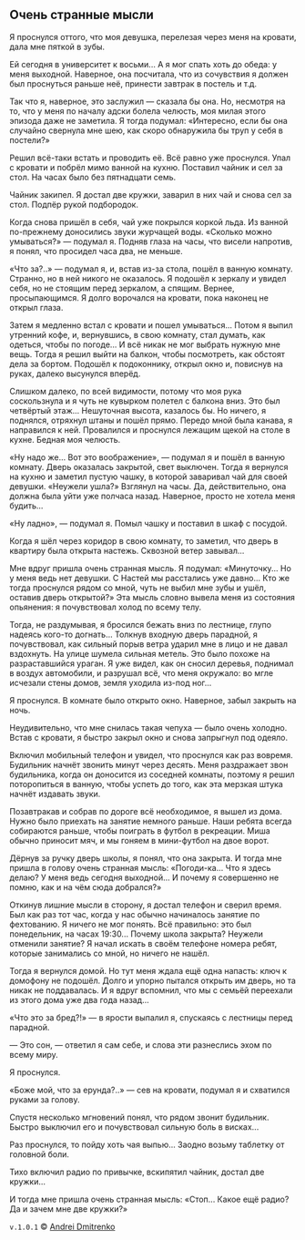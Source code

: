 ## Очень странные мысли

Я проснулся оттого, что моя девушка, перелезая через меня на кровати, дала мне пяткой в зубы.

Ей сегодня в университет к восьми... А я мог спать хоть до обеда: у меня выходной. Наверное, она посчитала, что из сочувствия я должен был проснуться раньше неё, принести завтрак в постель и т.д.

Так что я, наверное, это заслужил &mdash; сказала бы она. Но, несмотря на то, что у меня по началу адски болела челюсть, моя милая этого эпизода даже не заметила. Я тогда подумал: &laquo;Интересно, если бы она случайно свернула мне шею, как скоро обнаружила бы труп у себя в постели?&raquo;

Решил всё-таки встать и проводить её. Всё равно уже проснулся. Упал с кровати и побрёл мимо ванной на кухню. Поставил чайник и сел за стол. На часах было без пятнадцати семь.

Чайник закипел. Я достал две кружки, заварил в них чай и снова сел за стол. Подпёр рукой подбородок.

Когда снова пришёл в себя, чай уже покрылся коркой льда. Из ванной по-прежнему доносились звуки журчащей воды. &laquo;Сколько можно умываться?&raquo; &mdash; подумал я. Подняв глаза на часы, что висели напротив, я понял, что просидел часа два, не меньше.

&laquo;Что за?..&raquo; &mdash; подумал я, и, встав из-за стола, пошёл в ванную комнату. Странно, но в ней никого не оказалось. Я подошёл к зеркалу и увидел себя, но не стоящим перед зеркалом, а спящим. Вернее, просыпающимся. Я долго ворочался на кровати, пока наконец не открыл глаза.

Затем я медленно встал с кровати и пошел умываться... Потом я выпил утренний кофе, и, вернувшись, в свою комнату, стал думать, как одеться, чтобы по погоде... И всё никак не мог выбрать нужную мне вещь. Тогда я решил выйти на балкон, чтобы посмотреть, как обстоят дела за бортом. Подошёл к подоконнику, открыл окно и, повиснув на руках, далеко высунулся вперёд.

Слишком далеко, по всей видимости, потому что моя рука соскользнула и я чуть не кувырком полетел с балкона вниз. Это был четвёртый этаж... Нешуточная высота, казалось бы. Но ничего, я поднялся, отряхнул штаны и пошёл прямо. Передо мной была канава, я направился к ней. Провалился и проснулся лежащим щекой на столе в кухне. Бедная моя челюсть.

&laquo;Ну надо же... Вот это воображение&raquo;, &mdash; подумал я и пошёл в ванную комнату. Дверь оказалась закрытой, свет выключен. Тогда я вернулся на кухню и заметил пустую чашку, в которой заваривал чай для своей девушки. &laquo;Неужели ушла?&raquo; Взглянул на часы. Да, действительно, она должна была уйти уже полчаса назад. Наверное, просто не хотела меня будить...

&laquo;Ну ладно&raquo;, &mdash; подумал я. Помыл чашку и поставил в шкаф с посудой.

Когда я шёл через коридор в свою комнату, то заметил, что дверь в квартиру была открыта настежь. Сквозной ветер завывал...

Мне вдруг пришла очень странная мысль. Я подумал: &laquo;Минуточку... Но у меня ведь нет девушки. С Настей мы расстались уже давно... Кто же тогда проснулся рядом со мной, чуть не выбил мне зубы и ушёл, оставив дверь открытой?&raquo; Эта мысль словно вывела меня из состояния опьянения: я почувствовал холод по всему телу.

Тогда, не раздумывая, я бросился бежать вниз по лестнице, глупо надеясь кого-то догнать... Толкнув входную дверь парадной, я почувствовал, как сильный порыв ветра ударил мне в лицо и не давал вздохнуть. На улице шумела сильная метель. Это было похоже на разраставшийся ураган. Я уже видел, как он сносил деревья, поднимал в воздух автомобили, и разрушал всё, что меня окружало: во мгле исчезали стены домов, земля уходила из-под ног...

Я проснулся. В комнате было открыто окно. Наверное, забыл закрыть на ночь.

Неудивительно, что мне снилась такая чепуха &mdash; было очень холодно. Встав с кровати, я быстро закрыл окно и снова запрыгнул под одеяло.

Включил мобильный телефон и увидел, что проснулся как раз вовремя. Будильник начнёт звонить минут через десять. Меня раздражает звон будильника, когда он доносится из соседней комнаты, поэтому я решил поторопиться в ванную, чтобы успеть до того, как эта мерзкая штука начнёт издавать звуки.

Позавтракав и собрав по дороге всё необходимое, я вышел из дома. Нужно было приехать на занятие немного раньше. Наши ребята всегда собираются раньше, чтобы поиграть в футбол в рекреации. Миша обычно приносит мяч, и мы гоняем в мини-футбол на двое ворот.

Дёрнув за ручку дверь школы, я понял, что она закрыта. И тогда мне пришла в голову очень странная мысль: &laquo;Погоди-ка... Что я здесь делаю? У меня ведь сегодня выходной... И почему я совершенно не помню, как и на чём сюда добрался?&raquo;

Откинув лишние мысли в сторону, я достал телефон и сверил время. Был как раз тот час, когда у нас обычно начиналось занятие по фехтованию. Я ничего не мог понять. Всё правильно: это был понедельник, на часах 19:30... Почему школа закрыта? Неужели отменили занятие? Я начал искать в своём телефоне номера ребят, которые занимались со мной, но ничего не нашёл.

Тогда я вернулся домой. Но тут меня ждала ещё одна напасть: ключ к домофону не подошёл. Долго и упорно пытался открыть им дверь, но та никак не поддавалась. И я вдруг вспомнил, что мы с семьёй переехали из этого дома уже два года назад...

&laquo;Что это за бред?!&raquo; &mdash; в ярости выпалил я, спускаясь с лестницы перед парадной.

&mdash; Это сон, &mdash; ответил я сам себе, и слова эти разнеслись эхом по всему миру.

Я проснулся.

&laquo;Боже мой, что за ерунда?..&raquo; &mdash; сев на кровати, подумал я и схватился руками за голову.

Спустя несколько мгновений понял, что рядом звонит будильник. Быстро выключил его и почувствовал сильную боль в висках...

Раз проснулся, то пойду хоть чая выпью... Заодно возьму таблетку от головной боли.

Тихо включил радио по привычке, вскипятил чайник, достал две кружки...

И тогда мне пришла очень странная мысль: &laquo;Стоп... Какое ещё радио? Да и зачем мне две кружки?&raquo;


`v.1.0.1` &copy; [Andrei Dmitrenko](https://vk.com/fineliterature)
